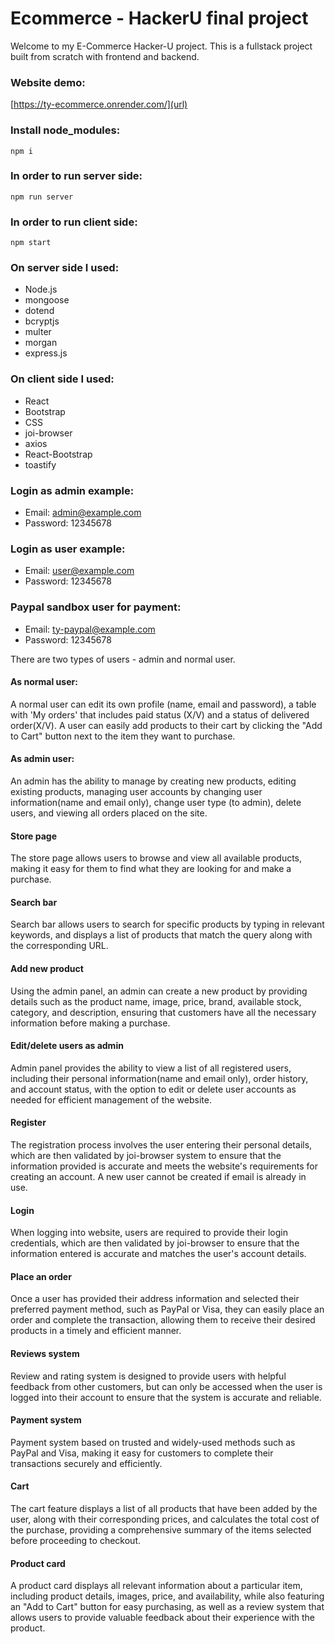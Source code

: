 # Ecommerce - HackerU final project

Welcome to my E-Commerce Hacker-U project. This is a fullstack project built from scratch with frontend and backend.

### Website demo:

[https://ty-ecommerce.onrender.com/](url)

### Install node_modules:
`npm i`

### In order to run server side:
`npm run server`

### In order to run client side:
`npm start`

### On server side I used:
* Node.js
* mongoose
* dotend
* bcryptjs
* multer
* morgan
* express.js

### On client side I used:
* React
* Bootstrap
* CSS
* joi-browser
* axios
* React-Bootstrap
* toastify

### Login as admin example:
- Email: admin@example.com
- Password: 12345678

### Login as user example:
- Email: user@example.com
- Password: 12345678

### Paypal sandbox user for payment:
- Email: ty-paypal@example.com
- Password: 12345678

There are two types of users - admin and normal user.
#### As normal user:
A normal user can edit its own profile (name, email and password), a table with 'My orders' that includes paid status (X/V) and a status of delivered order(X/V).
A user can easily add products to their cart by clicking the "Add to Cart" button next to the item they want to purchase.

#### As admin user:
An admin has the ability to manage by creating new products, editing existing products, managing user accounts by changing user information(name and email only), change user type (to admin), delete users, and viewing all orders placed on the site.

#### Store page
The store page allows users to browse and view all available products, making it easy for them to find what they are looking for and make a purchase.

#### Search bar
Search bar allows users to search for specific products by typing in relevant keywords, and displays a list of products that match the query along with the corresponding URL.

#### Add new product
Using the admin panel, an admin can create a new product by providing details such as the product name, image, price, brand, available stock, category, and description, ensuring that customers have all the necessary information before making a purchase.

#### Edit/delete users as admin
Admin panel provides the ability to view a list of all registered users, including their personal information(name and email only), order history, and account status, with the option to edit or delete user accounts as needed for efficient management of the website.

#### Register
The registration process involves the user entering their personal details, which are then validated by joi-browser system to ensure that the information provided is accurate and meets the website's requirements for creating an account. A new user cannot be created if email is already in use.

#### Login
When logging into website, users are required to provide their login credentials, which are then validated by joi-browser to ensure that the information entered is accurate and matches the user's account details.

#### Place an order
Once a user has provided their address information and selected their preferred payment method, such as PayPal or Visa, they can easily place an order and complete the transaction, allowing them to receive their desired products in a timely and efficient manner.

#### Reviews system
Review and rating system is designed to provide users with helpful feedback from other customers, but can only be accessed when the user is logged into their account to ensure that the system is accurate and reliable.

#### Payment system
Payment system based on trusted and widely-used methods such as PayPal and Visa, making it easy for customers to complete their transactions securely and efficiently.

#### Cart
The cart feature displays a list of all products that have been added by the user, along with their corresponding prices, and calculates the total cost of the purchase, providing a comprehensive summary of the items selected before proceeding to checkout.

#### Product card
A product card displays all relevant information about a particular item, including product details, images, price, and availability, while also featuring an "Add to Cart" button for easy purchasing, as well as a review system that allows users to provide valuable feedback about their experience with the product.


